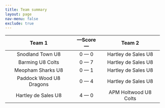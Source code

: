 ```yaml
---
title: Team summary
layout: page
nav-menu: false
exclude: true
---
```




|         Team 1          |  &mdash;Score&mdash;  |        Team 2         |
|:-----------------------:|:---------------------:|:---------------------:|
|    Snodland Town U8     |      0 &mdash; 0      |  Hartley de Sales U8  |
|    Barming U8 Colts     |      0 &mdash; 7      |  Hartley de Sales U8  |
|    Meopham Sharks U8    |      0 &mdash; 1      |  Hartley de Sales U8  |
| Paddock Wood U8 Dragons |      0 &mdash; 4      |  Hartley de Sales U8  |
|   Hartley de Sales U8   |      4 &mdash; 0      | APM Holtwood U8 Colts |

 <br /><br /><br />